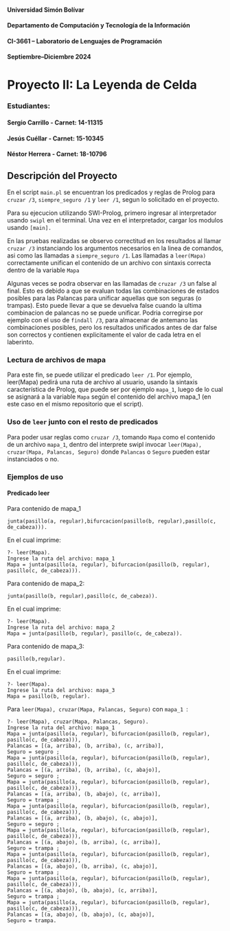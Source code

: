#### Universidad Simón Bolívar
#### Departamento de Computación y Tecnología de la Información
#### CI-3661 – Laboratorio de Lenguajes de Programación
#### Septiembre–Diciembre 2024
# Proyecto II: La Leyenda de Celda

### Estudiantes:
#### Sergio Carrillo - Carnet: 14-11315
#### Jesús Cuéllar - Carnet: 15-10345
#### Néstor Herrera - Carnet: 18-10796

## Descripción del Proyecto

En el script `main.pl` se encuentran los predicados y reglas de Prolog para `cruzar /3`, `siempre_seguro /1` y `leer /1`, segun lo solicitado en el proyecto. 

Para su ejecucion utilizando SWI-Prolog, primero ingresar al interpretador usando `swipl` en el terminal. Una vez en el interpretador, cargar los modulos usando `[main].`

En las pruebas realizadas se observo correctitud en los resultados al llamar `cruzar /3` instanciando los argumentos necesarios en la linea de comandos, asi como las llamadas a `siempre_seguro /1`. Las llamadas a `leer(Mapa)` correctamente unifican el contenido de un archivo con sintaxis correcta dentro de la variable `Mapa`

Algunas veces se podra observar en las llamadas de `cruzar /3` un false al final. Esto es debido a que se evaluan todas las combinaciones de estados posibles para las Palancas para unificar aquellas que son seguras (o trampas). Esto puede llevar a que se devuelva false cuando la ultima combinacion de palancas no se puede unificar. Podria corregirse por ejemplo con el uso de `findall /3`, para almacenar de antemano las combinaciones posibles, pero los resultados unificados antes de dar false son correctos y contienen explicitamente el valor de cada letra en el laberinto.

### Lectura de archivos de mapa

Para este fin, se puede utilizar el predicado `leer /1`. Por ejemplo, leer(Mapa) pedirá una ruta de archivo al usuario, usando la sintaxis característica de Prolog, que puede ser por ejemplo `mapa_1`, luego de lo cual se asignará a la variable `Mapa` según el contenido del archivo mapa_1 (en este caso en el mismo repositorio que el script).

### Uso de `leer` junto con el resto de predicados

Para poder usar reglas como `cruzar /3`, tomando `Mapa` como el contenido de un archivo `mapa_1`, dentro del interprete swipl invocar `leer(Mapa), cruzar(Mapa, Palancas, Seguro)` donde `Palancas` o `Seguro` pueden estar instanciados o no.

### Ejemplos de uso

#### Predicado leer
Para contenido de mapa_1
```
junta(pasillo(a, regular),bifurcacion(pasillo(b, regular),pasillo(c, de_cabeza))).
```
En el cual imprime:

```
?- leer(Mapa).
Ingrese la ruta del archivo: mapa_1
Mapa = junta(pasillo(a, regular), bifurcacion(pasillo(b, regular), pasillo(c, de_cabeza))).

```
Para contenido de mapa_2:
```
junta(pasillo(b, regular),pasillo(c, de_cabeza)).
```
En el cual imprime:
```
?- leer(Mapa).
Ingrese la ruta del archivo: mapa_2
Mapa = junta(pasillo(b, regular), pasillo(c, de_cabeza)).

```

Para contenido de mapa_3:
```
pasillo(b,regular).
```
En el cual imprime:
```
?- leer(Mapa).
Ingrese la ruta del archivo: mapa_3
Mapa = pasillo(b, regular).

```

Para ``` leer(Mapa), cruzar(Mapa, Palancas, Seguro) ``` con ```mapa_1 ```:
```
?- leer(Mapa), cruzar(Mapa, Palancas, Seguro).
Ingrese la ruta del archivo: mapa_1
Mapa = junta(pasillo(a, regular), bifurcacion(pasillo(b, regular), pasillo(c, de_cabeza))),
Palancas = [(a, arriba), (b, arriba), (c, arriba)],
Seguro = seguro ;
Mapa = junta(pasillo(a, regular), bifurcacion(pasillo(b, regular), pasillo(c, de_cabeza))),
Palancas = [(a, arriba), (b, arriba), (c, abajo)],
Seguro = seguro ;
Mapa = junta(pasillo(a, regular), bifurcacion(pasillo(b, regular), pasillo(c, de_cabeza))),
Palancas = [(a, arriba), (b, abajo), (c, arriba)],
Seguro = trampa ;
Mapa = junta(pasillo(a, regular), bifurcacion(pasillo(b, regular), pasillo(c, de_cabeza))),
Palancas = [(a, arriba), (b, abajo), (c, abajo)],
Seguro = seguro ;
Mapa = junta(pasillo(a, regular), bifurcacion(pasillo(b, regular), pasillo(c, de_cabeza))),
Palancas = [(a, abajo), (b, arriba), (c, arriba)],
Seguro = trampa ;
Mapa = junta(pasillo(a, regular), bifurcacion(pasillo(b, regular), pasillo(c, de_cabeza))),
Palancas = [(a, abajo), (b, arriba), (c, abajo)],
Seguro = trampa ;
Mapa = junta(pasillo(a, regular), bifurcacion(pasillo(b, regular), pasillo(c, de_cabeza))),
Palancas = [(a, abajo), (b, abajo), (c, arriba)],
Seguro = trampa ;
Mapa = junta(pasillo(a, regular), bifurcacion(pasillo(b, regular), pasillo(c, de_cabeza))),
Palancas = [(a, abajo), (b, abajo), (c, abajo)],
Seguro = trampa.
``` 